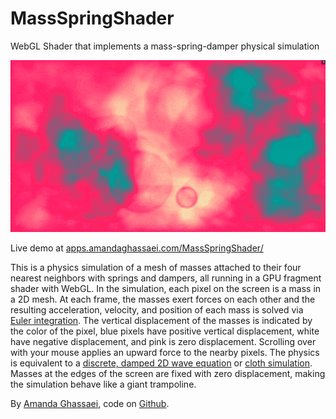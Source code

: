 # MassSpringShader
WebGL Shader that implements a mass-spring-damper physical simulation

<img src="docs/massspringdamper.gif"/>

Live demo at <a href="http://apps.amandaghassaei.com/MassSpringShader/" target="_blank">apps.amandaghassaei.com/MassSpringShader/</a>

This is a physics simulation of a mesh of masses attached to their four nearest neighbors with springs and dampers, all running in a GPU fragment shader with WebGL.
In the simulation, each pixel on the screen is a mass in a 2D mesh.
At each frame, the masses exert forces on each other and the resulting acceleration, velocity, and position of each mass is solved via
<a href="https://en.wikipedia.org/wiki/Euler_method" target="_blank">Euler integration</a>.  The vertical displacement of the masses is indicated by the color
of the pixel, blue pixels have positive vertical displacement, white have negative displacement, and pink is zero displacement.
Scrolling over with your mouse applies an upward force to the nearby pixels.
The physics is equivalent to a <a href="https://en.wikipedia.org/wiki/Wave_equation" target="_blank">discrete, damped 2D wave equation</a>
or <a href="https://en.wikipedia.org/wiki/Cloth_modeling" target="_blank">cloth simulation</a>.  Masses at the edges of the screen are fixed with zero displacement,
making the simulation behave like a giant trampoline.

By <a href="http://www.amandaghassaei.com/" target="_blank">Amanda Ghassaei</a>, code on <a href="https://github.com/amandaghassaei/MassSpringShader" target="_blank">Github</a>.
